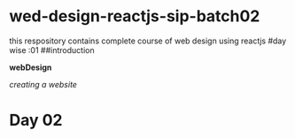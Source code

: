 # wed-design-reactjs-sip-batch02
this respository contains complete course of web design using reactjs
#day wise :01
##introduction

**webDesign**

*creating a website*
# Day 02

